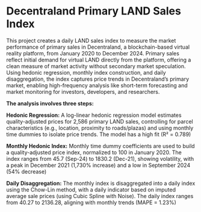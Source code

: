 # Decentraland Primary LAND Sales Index
This project creates a daily LAND sales index to measure the market performance of primary sales in Decentraland, a blockchain-based virtual reality platform, from January 2020 to December 2024. Primary sales reflect initial demand for virtual LAND directly from the platform, offering a clean measure of market activity without secondary market speculation. Using hedonic regression, monthly index construction, and daily disaggregation, the index captures price trends in Decentraland’s primary market, enabling high-frequency analysis like short-term forecasting and market monitoring for investors, developers, and researchers.

**The analysis involves three steps:**

**Hedonic Regression:** A log-linear hedonic regression model estimates quality-adjusted prices for 2,586 primary LAND sales, controlling for parcel characteristics (e.g., location, proximity to roads/plazas) and using monthly time dummies to isolate price trends. The model has a high fit (R² = 0.789)

**Monthly Hedonic Index:** Monthly time dummy coefficients are used to build a quality-adjusted price index, normalized to 100 in January 2020. The index ranges from 45.7 (Sep-24) to 1830.2 (Dec-21), showing volatility, with a peak in December 2021 (1,730% increase) and a low in September 2024 (54% decrease)

**Daily Disaggregation:** The monthly index is disaggregated into a daily index using the Chow-Lin method, with a daily indicator based on imputed average sale prices (using Cubic Spline with Noise). The daily index ranges from 40.27 to 2136.28, aligning with monthly trends (MAPE = 1.23%)
